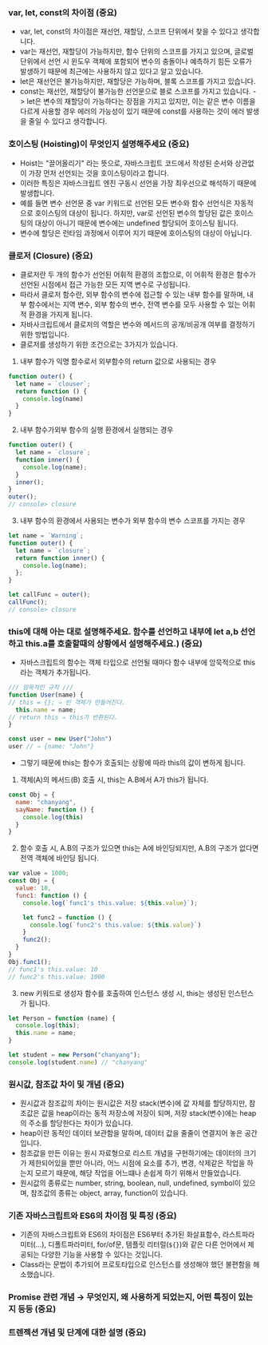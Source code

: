 ### var, let, const의 차이점 (중요) <br>
* var, let, const의 차이점은 재선언, 재할당, 스코프 단위에서 찾을 수 있다고 생각합니다.
* var는 재선언, 재할당이 가능하지만, 함수 단위의 스코프를 가지고 있으며, 글로벌 단위에서 선언 시 윈도우 객체에 포함되어 변수의 충돌이나 예측하기 힘든 오류가 발생하기 때문에 최근에는 사용하지 않고 있다고 알고 있습니다. 
* let은 재선언은 불가능하지만, 재할당은 가능하며, 블록 스코프를 가지고 있습니다. 
* const는 재선언, 재할당이 불가능한 선언문으로 블로 스코프를 가지고 있습니다.
  -> let은 변수의 재할당이 가능하다는 장점을 가지고 있지만, 이는 같은 변수 이름을 다르게 사용할 경우 에러의 가능성이 있기 때문에 const를 사용하는 것이 에러 발생을 줄일 수 있다고 생각합니다. 

### 호이스팅 (Hoisting)이 무엇인지 설명해주세요 (중요) <br>
* Hoist는 "끌어올리기" 라는 뜻으로, 자바스크립트 코드에서 작성된 순서와 상관없이 가장 먼저 선언되는 것을 호이스팅이라고 합니다. 
* 이러한 특징은 자바스크립트 엔진 구동시 선언을 가장 최우선으로 해석하기 때문에 발생합니다.
* 예를 들면 변수 선언문 중 var 키워드로 선언된 모든 변수와 함수 선언식은 자동적으로 호이스팅의 대상이 됩니다. 하지만, var로 선언된 변수의 할당된 값은 호이스팅의 대상이 아니기 때문에 변수에는 undefined 할당되어 호이스팅 됩니다.
* 변수에 할당은 런타임 과정에서 이루어 지기 때문에 호이스팅의 대상이 아닙니다.

### 클로저 (Closure) (중요) <br>
* 클로저란 두 개의 함수가 선언된 어휘적 환경의 조합으로, 이 어휘적 환경은 함수가 선언된 시점에서 접근 가능한 모든 지역 변수로 구성됩니다. 
* 따라서 클로저 함수란, 외부 함수의 변수에 접근할 수 있는 내부 함수를 말하며, 내부 함수에서는 지역 변수, 외부 함수의 변수, 전역 변수를 모두 사용할 수 있는 어휘적 환경을 가지게 됩니다.
* 자바사크립트에서 클로저의 역할은 변수와 메서드의 공개/비공개 여부를 결정하기 위한 방법입니다.
* 클로저를 생성하기 위한 조건으로는 3가지가 있습니다.
1. 내부 함수가 익명 함수로서 외부함수의 return 값으로 사용되는 경우
```js
function outer() {
  let name = `clouser`;
  return function () {
    console.log(name)
  }
}
```
2. 내부 함수가외부 함수의 실행 환경에서 실행되는 경우
```js
function outer() {
  let name = `closure`;
  function inner() {
    console.log(name);
  }
  inner(); 
}
outer();
// console> closure
```
3. 내부 함수의 환경에서 사용되는 변수가 외부 함수의 변수 스코프를 가지는 경우
```js
let name = `Warning`;
function outer() {
  let name = `closure`;
  return function inner() {
    console.log(name);
  };
}

let callFunc = outer();
callFunc();
// console> closure
```
### this에 대해 아는 대로 설명해주세요. 함수를 선언하고 내부에 let a,b 선언하고 this.a를 호출할때의 상황에서 설명해주세요.) (중요) <br>
* 자바스크립트의 함수는 객체 타입으로 선언될 때마다 함수 내부에 암묵적으로 this라는 객체가 추가됩니다.
```js
/// 암묵적인 규칙 ///
function User(name) {
// this = {}; ⇒ 빈 객체가 만들어진다.
  this.name = name;
// return this ⇒ this가 반환된다.  
}

const user = new User("John")
user // ⇒ {name: "John"}
```
* 그렇기 때문에 this는 함수가 호출되는 상황에 따라 this의 값이 변하게 됩니다.
1. 객체(A)의 메서드(B) 호출 시, this는 A.B에서 A가 this가 됩니다. 
```js
const Obj = {
  name: "chanyang",
  sayName: function () {
    console.log(this)
  }
}
```
2. 함수 호출 시, A.B의 구조가 있으면 this는 A에 바인딩되지만, A.B의 구조가 없다면 전역 객체에 바인딩 됩니다.
```js
var value = 1000;
const Obj = {
  value: 10,
  func1: function () {
    console.log(`func1's this.value: ${this.value}`);

    let func2 = function () {
      console.log(`func2's this.value: ${this.value}`)
    }
    func2();
  }
}
Obj.func1();
// func1's this.value: 10
// func2's this.value: 1000
```
3. new 키워드로 생성자 함수를 호출하여 인스턴스 생성 시, this는 생성된 인스턴스가 됩니다.
```js
let Person = function (name) {
  console.log(this);
  this.name = name;
}

let student = new Person("chanyang");
console.log(student.name) // "chanyang"
```

### 원시값, 참조값 차이 및 개념 (중요) <br>
* 원시값과 참조값의 차이는 원시값은 저장 stack(변수)에 값 자체를 할당하지만, 참조값은 값을 heap이라는 동적 저장소에 저장이 되며, 저장 stack(변수)에는 heap의 주소를 할당한다는 차이가 있습니다. 
* heap이란 동적인 데이터 보관함을 말하며, 데이터 값을 줄줄이 연결지어 놓은 공간입니다.
* 참조값을 만든 이유는 원시 자료형으로 리스트 개념을 구현하기에는 데이터의 크기가 제한되어있을 뿐만 아니라, 어느 시점에 요소를 추가, 변경, 삭제같은 작업을 하는지 모르기 때문에, 해당 작업을 어느떄나 손쉽게 하기 위해서 만들었습니다.
* 원시값의 종류로는 number, string, boolean, null, undefined, symbol이 있으며, 참조값의 종류는 object, array, function이 있습니다. 

### 기존 자바스크립트와 ES6의 차이점 및 특징 (중요)
* 기존의 자바스크립트와 ES6의 차이점은 ES6부터 추가된 화살표함수, 라스트파라미터(...), 디폴트파라미터, for/of문, 템플릿 리터럴(`${}`)와 같은 다른 언어에서 제공되는 다양한 기능을 사용할 수 있다는 것입니다. 
* Class라는 문법이 추가되어 프로토타입으로 인스턴스를 생성해야 했던 불편함을 해소했습니다.

### Promise 관련 개념 → 무엇인지, 왜 사용하게 되었는지, 어떤 특징이 있는지 등등 (중요)

### 트렌젝션 개념 및 단계에 대한 설명 (중요) 